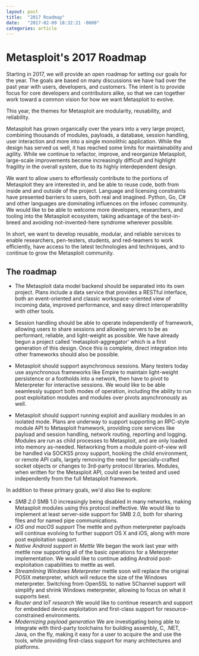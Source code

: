 ```yaml
---
layout: post
title:  "2017 Roadmap"
date:   "2017-02-09 18:32:21 -0600"
categories: article
---
```


# Metasploit's 2017 Roadmap

Starting in 2017, we will provide an open roadmap for setting our goals for the year. The goals are based on many discussions we have had over the past year with users, developers, and customers. The intent is to provide focus for core developers and contributors alike, so that we can together work toward a common vision for how we want Metasploit to evolve.

This year, the themes for Metasploit are modularity, reusability, and reliability.

Metasploit has grown organically over the years into a very large project, combining thousands of modules, payloads, a database, session handling, user interaction and more into a single monolithic application. While the design has served us well, it has reached some limits for maintainability and agility. While we continue to refactor, improve, and reorganize Metasploit, large-scale improvements become increasingly difficult and highlight fragility in the overall system, due to its highly interdependent design.

We want to allow users to effortlessly contribute to the portions of Metasploit they are interested in, and be able to reuse code, both from inside and and outside of the project. Language and licensing constraints have presented barriers to users, both real and imagined. Python, Go, C# and other languages are dominating influences on the infosec community. We would like to be able to welcome more developers, researchers, and tooling into the Metasploit ecosystem, taking advantage of the best-in-breed and avoiding not-invented-here syndrome wherever possible.

In short, we want to develop reusable, modular, and reliable services to enable researchers, pen-testers, students, and red-teamers to work efficiently, have access to the latest technologies and techniques, and to continue to grow the Metasploit community.

## The roadmap

 * The Metasploit data model backend should be separated into its own project. Plans include a data service that provides a RESTful interface, both an event-oriented and classic workspace-oriented view of incoming data, improved performance, and easy direct interoperability with other tools.

 * Session handling should be able to operate independently of framework, allowing users to share sessions and allowing servers to be as performant, reliable, and light-weight as possible. We have already begun a project called 'metasploit-aggregator' which is a first generation of this design. Once this is complete, direct integration into other frameworks should also be possible.

 * Metasploit should support asynchronous sessions. Many testers today use asynchronous frameworks like Empire to maintain light-weight persistence or a footholds into a network, then have to pivot to Meterpreter for interactive sessions. We would like to be able seamlessly support both modes of operation, including the ability to run post exploitation modules and modules over pivots asynchronously as well.

 * Metasploit should support running exploit and auxiliary modules in an isolated mode. Plans are underway to support supporting an RPC-style module API to Metasploit framework, providing core services like payload and session handling, network routing, reporting and logging. Modules are run as child processes to Metasploit, and are only loaded into memory as-needed. Networking from a module point-of-view will be handled via SOCKS5 proxy support, hooking the child environment, or remote API calls, largely removing the need for specially-crafted socket objects or changes to 3rd-party protocol libraries. Modules, when written for the Metasploit API, could even be tested and used independently from the full Metasploit framework.

In addition to these primary goals, we'd also like to explore:

 * *SMB 2.0* SMB 1.0 increasingly being disabled in many networks, making Metasploit modules using this protocol ineffective. We would like to implement at least server-side support for SMB 2.0, both for sharing files and for named pipe communications.
 * *iOS and macOS support* The mettle and python meterpreter payloads will continue evolving to further support OS X and iOS, along with more post exploitation support.
 * *Native Android support in Mettle* We began the work last year with mettle now supporting all of the basic operations for a Meterpreter implementation. We would like to continue adding Android post-exploitation capabilities to mettle as well.
 * *Streamlining Windows Meterpreter* mettle soon will replace the original POSIX meterpreter, which will reduce the size of the Windows meterpreter. Switching from OpenSSL to native SChannel support will simplify and shrink Windows meterpreter, allowing to focus on what it supports best.
 * *Router and IoT research* We would like to continue research and support for embedded device exploitation and first-class support for resource-constrained environments.
 * *Modernizing payload generation* We are investigating being able to integrate with third-party toolchains for building assembly, C, .NET, Java, on the fly, making it easy for a user to acquire the and use the tools, while providing first-class support for many architectures and platforms.